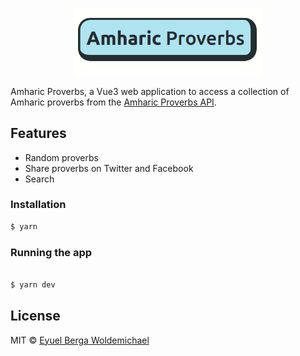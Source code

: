 <p align="center">
  <a href="https://github.com/eyuelberga/AmharicProverbs">
    <img src="https://github.com/eyuelberga/AmharicProverbs/blob/main/banner.png?raw=true" alt="Amharic Proverbs logo" width="300" />
  </a>
</p>

Amharic Proverbs, a Vue3 web application to access a collection of Amharic proverbs from the [Amharic Proverbs API](https://github.com/eyuelberga/AmharicProverbsAPI/).

## Features

- Random proverbs
- Share proverbs on Twitter and Facebook
- Search

### Installation

```bash
$ yarn
```

### Running the app

```bash

$ yarn dev
```

## License

MIT © [Eyuel Berga Woldemichael](https://github.com/eyuelberga)
